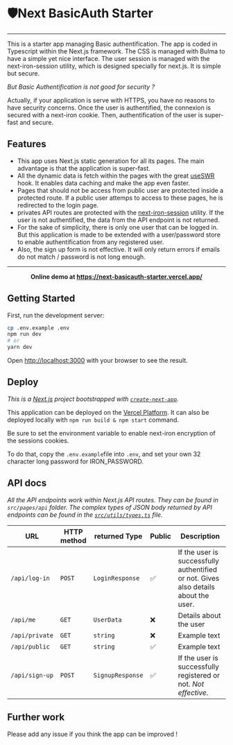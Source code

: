 # 🛡️Next BasicAuth Starter

---

This is a starter app managing Basic authentification. The app is coded in Typescript within the Next.js framework. The CSS is managed with Bulma to have a simple yet nice interface. The user session is managed with the next-iron-session utility, which is designed specially for next.js. It is simple but secure.

_But Basic Authentification is not good for security ?_

Actually, if your application is serve with HTTPS, you have no reasons to have security concerns. Once the user is authentified, the connexion is secured with a next-iron cookie. Then, authentification of the user is super-fast and secure.

## Features

* This app uses Next.js static generation for all its pages. The main advantage is that the application is super-fast.
* All the dynamic data is fetch within the pages with the great [useSWR](https://swr.vercel.app/) hook. It enables data caching and make the app even faster.
* Pages that should not be access from public user are protected inside a protected route. If a public user attemps to access to these pages, he is redirected to the login page.
* privates API routes are protected with the [next-iron-session](https://github.com/vvo/next-iron-session) utility. If the user is not authentified, the data from the API endpoint is not returned.
* For the sake of simplicity, there is only one user that can be logged in. But this application is made to be extended with a user/password store to enable authentification from any registered user.
* Also, the sign up form is not effective. It will only return errors if emails do not match / password is not long enough.

---

<p align="center"><b>Online demo at <a href="https://next-basicauth-starter.vercel.app/">https://next-basicauth-starter.vercel.app/</a> </b></p>

## Getting Started

First, run the development server:

```bash
cp .env.example .env
npm run dev
# or
yarn dev
```

Open [http://localhost:3000](http://localhost:3000) with your browser to see the result.

## Deploy

_This is a [Next.js](https://nextjs.org/) project bootstrapped with [`create-next-app`](https://github.com/zeit/next.js/tree/canary/packages/create-next-app)._

This application can be deployed on the [Vercel Platform](https://vercel.com/import?utm_medium=default-template&filter=next.js&utm_source=create-next-app&utm_campaign=create-next-app-readme). It can also be deployed locally with `npm run build & npm start` command.

Be sure to set the environment variable to enable next-iron encryption of the sessions cookies.

To do that, copy the ```.env.example```file into ```.env```, and set your own 32 character long password for IRON_PASSWORD.

## API docs

_All the API endpoints work within Next.js API routes. They can be found in `src/pages/api` folder. The complex types of JSON body returned by API endpoints can be found in the [`src/utils/types.ts`](https://github.com/Fredestrik/Next-BasicAuth-Starter/blob/master/src/utils/types.ts) file._

URL| HTTP method | returned Type | Public | Description
-|-|-|-|-
`/api/log-in` | `POST` | `LoginResponse` | ✅ | If the user is successfully authentified or not. Gives also details about the user.
`/api/me` | `GET` | `UserData`| ❌ | Details about the user
`/api/private` | `GET` | `string` | ❌ | Example text
`/api/public`| `GET` | `string` | ✅| Example text
`/api/sign-up` | `POST` | `SignupResponse` | ✅ | If the user is successfully registered or not. *Not effective*.

## Further work

Please add any issue if you think the app can be improved !
